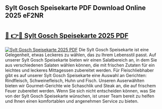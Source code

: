 ## Sylt Gosch Speisekarte PDF Download Online 2025 eF2NR

# <h2><a href="http://gcbexl.nevu.top/?p=Sylt+Gosch+Speisekarte">🔗 👉🔴 Sylt Gosch Speisekarte 2025 PDF</a></h2>

[![Sylt Gosch Speisekarte 2025 PDF](https://i.imgur.com/dBaPXMq.png)](http://gcbexl.nevu.top/?p=Sylt+Gosch+Speisekarte)
Die Sylt Gosch Speisekarte ist eine Gelegenheit, etwas Leckeres zu wählen, das zu Ihrem Lebensstil passt. Auf unserer Sylt Gosch Speisekarte bieten wir einen Salatbereich an, in dem Sie aus verschiedenen Salaten wählen können, die mit frischen Zutaten für ein leichtes und leckeres Mittagessen zubereitet werden. Für Fleischliebhaber gibt es auf unserer Sylt Gosch Speisekarte eine Auswahl an Gerichten: Rindfleisch, Schweinefleisch, Huhn und Fisch. Unseren Auserwählten bieten wir Gourmet-Gerichte wie Schaschlik und Steak an, die auf frischem Feuer zubereitet werden. Wenn Sie sich nicht entscheiden können, was Sie von der Sylt Gosch Speisekarte wünschen, ist unser Team bereit zu helfen und Ihnen einen komfortablen und angenehmen Service zu bieten.
